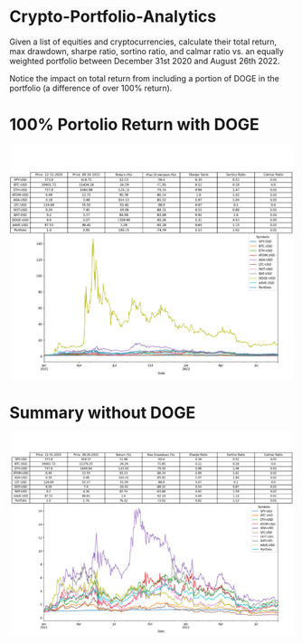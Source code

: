 # Crypto-Portfolio-Analytics

Given a list of equities and cryptocurrencies, calculate their total return, max drawdown, sharpe ratio, sortino ratio, and calmar ratio vs. an equally weighted portfolio between December 31st 2020 and August 26th 2022. 

Notice the impact on total return from including a portion of DOGE in the portfolio (a difference of over 100% return). 

# 100% Portolio Return with DOGE
![Summary Table](Summary.png)


# Summary without DOGE
![Summary Table](nodoge.png)
